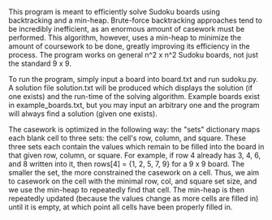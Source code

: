 This program is meant to efficiently solve Sudoku boards using backtracking and a min-heap. Brute-force backtracking approaches tend to be incredibly inefficient,
as an enormous amount of casework must be performed. This algorithm, however, uses a min-heap to minimize the amount of coursework to be done, greatly improving its 
efficiency in the process. The program works on general n^2 x n^2 Sudoku boards, not just the standard 9 x 9.

To run the program, simply input a board into board.txt and run sudoku.py. A solution file solution.txt will be produced which displays the solution (if one exists)
and the run-time of the solving algorithm. Example boards exist in example_boards.txt, but you may input an arbitrary one and the program will always find a solution
(given one exists).

The casework is optimized in the following way: the "sets" dictionary maps each blank cell to three sets: the cell's row, column, and square. These three sets each
contain the values which remain to be filled into the board in that given row, column, or square. For example, if row 4 already has 3, 4, 6, and 8 written into it,
then rows[4] = {1, 2, 5, 7, 9} for a 9 x 9 board. The smaller the set, the more constrained the casework on a cell. Thus, we aim to casework on the cell with the
minimal row, col, and square set size, and we use the min-heap to repeatedly find that cell. The min-heap is then repeatedly updated (because the values change as
more cells are filled in) until it is empty, at which point all cells have been properly filled in.
